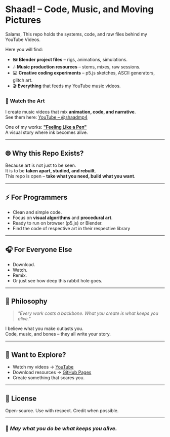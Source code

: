 # Shaad! – Code, Music, and Moving Pictures

Salams, This repo holds the systems, code, and raw files behind my YouTube Videos.

Here you will find:
- 🖼️ **Blender project files** – rigs, animations, simulations.  
- 🎶 **Music production resources** – stems, mixes, raw sessions.  
- 💻 **Creative coding experiments** – p5.js sketches, ASCII generators, glitch art.  
- 🎬 **Everything** that feeds my YouTube music videos.

### 🔗 Watch the Art
I create music videos that mix **animation, code, and narrative**.  
See them here: [YouTube – @shaadmp4](https://www.youtube.com/@shaadmp4)  

One of my works: [**"Feeling Like a Pen"**](https://www.youtube.com/watch?v=psyI626RARY)  
A visual story where ink becomes alive.

---

## 🌐 Why this Repo Exists?
Because art is not just to be seen.  
It is to be **taken apart, studied, and rebuilt**.  
This repo is open – **take what you need, build what you want**.

---

## ⚡ For Programmers
- Clean and simple code.  
- Focus on **visual algorithms** and **procedural art**.  
- Ready to run on browser (p5.js) or Blender.
- Find the code of respective art in their respective library

---

## 🎧 For Everyone Else
- Download.  
- Watch.  
- Remix.  
- Or just see how deep this rabbit hole goes.

---

## 📜 Philosophy
> *"Every work costs a backbone. What you create is what keeps you alive."*  

I believe what you make outlasts you.  
Code, music, and bones – they all write your story.

---


## 🐾 Want to Explore?
- Watch my videos → [YouTube](https://www.youtube.com/@shaadmp4)  
- Download resources → [GitHub Pages](https://shaadart.github.io/songs/)  
- Create something that scares you.

---

## 📌 License
Open-source. Use with respect. Credit when possible.

---

### 🖤 _May what you do be what keeps you alive._
